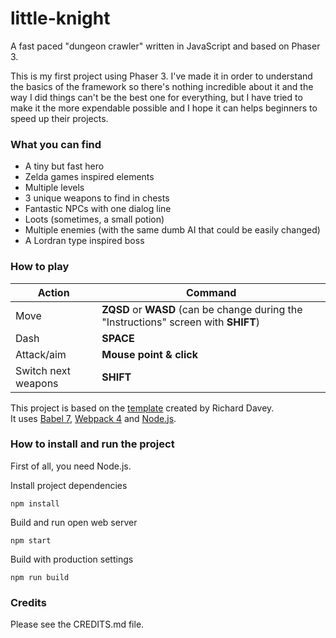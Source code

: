 # little-knight
A fast paced "dungeon crawler" written in JavaScript and based on Phaser 3.

This is my first project using Phaser 3. I've made it in order to understand the basics of the framework so there's nothing incredible about it and the way I did things can't be the best one for everything, but I have tried to make it the more expendable possible and I hope it can helps beginners to speed up their projects.  

### What you can find
- A tiny but fast hero
- Zelda games inspired elements
- Multiple levels
- 3 unique weapons to find in chests
- Fantastic NPCs with one dialog line
- Loots (sometimes, a small potion)
- Multiple enemies (with the same dumb AI that could be easily changed)
- A Lordran type inspired boss

### How to play
| Action              | Command                                                                  |
|---------------------|--------------------------------------------------------------------------|
| Move                | __ZQSD__ or __WASD__ (can be change during the "Instructions" screen with __SHIFT__) |
| Dash                | __SPACE__                                                                    |
| Attack/aim          | __Mouse point & click__                                                      |
| Switch next weapons | __SHIFT__                                                                    |


This project is based on the [template](https://github.com/photonstorm/phaser3-project-template) created by Richard Davey.  
It uses [Babel 7](https://babeljs.io/), [Webpack 4](https://webpack.js.org/) and [Node.js](https://nodejs.org/fr/).

### How to install and run the project
First of all, you need Node.js.

Install project dependencies  

    npm install

Build and run open web server

    npm start

Build with production settings

    npm run build

### Credits
Please see the CREDITS.md file.

